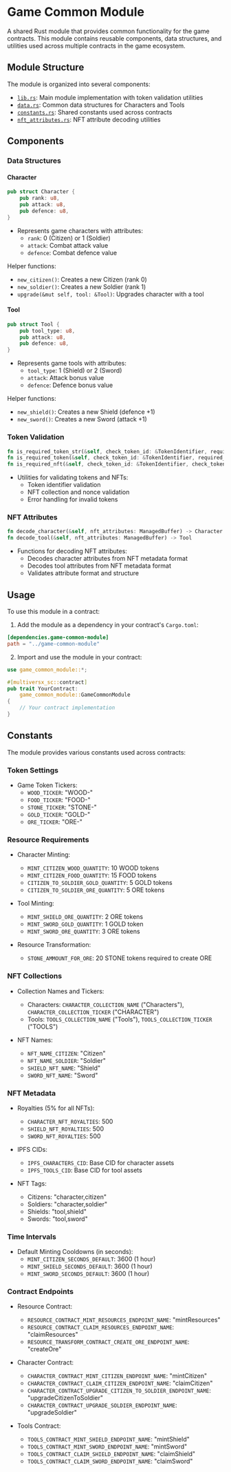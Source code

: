 # Game Common Module

A shared Rust module that provides common functionality for the game contracts. This module contains reusable components, data structures, and utilities used across multiple contracts in the game ecosystem.

## Module Structure

The module is organized into several components:

- [`lib.rs`](src/lib.rs): Main module implementation with token validation utilities
- [`data.rs`](src/data.rs): Common data structures for Characters and Tools
- [`constants.rs`](src/constants.rs): Shared constants used across contracts
- [`nft_attributes.rs`](src/nft_attributes.rs): NFT attribute decoding utilities

## Components

### Data Structures

#### Character

```rust
pub struct Character {
    pub rank: u8,
    pub attack: u8,
    pub defence: u8,
}
```

- Represents game characters with attributes:
  - `rank`: 0 (Citizen) or 1 (Soldier)
  - `attack`: Combat attack value
  - `defence`: Combat defence value

Helper functions:

- `new_citizen()`: Creates a new Citizen (rank 0)
- `new_soldier()`: Creates a new Soldier (rank 1)
- `upgrade(&mut self, tool: &Tool)`: Upgrades character with a tool

#### Tool

```rust
pub struct Tool {
    pub tool_type: u8,
    pub attack: u8,
    pub defence: u8,
}
```

- Represents game tools with attributes:
  - `tool_type`: 1 (Shield) or 2 (Sword)
  - `attack`: Attack bonus value
  - `defence`: Defence bonus value

Helper functions:

- `new_shield()`: Creates a new Shield (defence +1)
- `new_sword()`: Creates a new Sword (attack +1)

### Token Validation

```rust
fn is_required_token_str(&self, check_token_id: &TokenIdentifier, required_token_ticker: &str) -> bool
fn is_required_token(&self, check_token_id: &TokenIdentifier, required_token_ticker: &ManagedBuffer) -> bool
fn is_required_nft(&self, check_token_id: &TokenIdentifier, check_token_nonce: u64, required_token_ticker: &ManagedBuffer, required_token_nonce: u64) -> bool
```

- Utilities for validating tokens and NFTs:
  - Token identifier validation
  - NFT collection and nonce validation
  - Error handling for invalid tokens

### NFT Attributes

```rust
fn decode_character(&self, nft_attributes: ManagedBuffer) -> Character
fn decode_tool(&self, nft_attributes: ManagedBuffer) -> Tool
```

- Functions for decoding NFT attributes:
  - Decodes character attributes from NFT metadata format
  - Decodes tool attributes from NFT metadata format
  - Validates attribute format and structure

## Usage

To use this module in a contract:

1. Add the module as a dependency in your contract's `Cargo.toml`:

```toml
[dependencies.game-common-module]
path = "../game-common-module"
```

2. Import and use the module in your contract:

```rust
use game_common_module::*;

#[multiversx_sc::contract]
pub trait YourContract:
    game_common_module::GameCommonModule
{
    // Your contract implementation
}
```

## Constants

The module provides various constants used across contracts:

### Token Settings

- Game Token Tickers:
  - `WOOD_TICKER`: "WOOD-"
  - `FOOD_TICKER`: "FOOD-"
  - `STONE_TICKER`: "STONE-"
  - `GOLD_TICKER`: "GOLD-"
  - `ORE_TICKER`: "ORE-"

### Resource Requirements

- Character Minting:
  - `MINT_CITIZEN_WOOD_QUANTITY`: 10 WOOD tokens
  - `MINT_CITIZEN_FOOD_QUANTITY`: 15 FOOD tokens
  - `CITIZEN_TO_SOLDIER_GOLD_QUANTITY`: 5 GOLD tokens
  - `CITIZEN_TO_SOLDIER_ORE_QUANTITY`: 5 ORE tokens

- Tool Minting:
  - `MINT_SHIELD_ORE_QUANTITY`: 2 ORE tokens
  - `MINT_SWORD_GOLD_QUANTITY`: 1 GOLD token
  - `MINT_SWORD_ORE_QUANTITY`: 3 ORE tokens

- Resource Transformation:
  - `STONE_AMMOUNT_FOR_ORE`: 20 STONE tokens required to create ORE

### NFT Collections

- Collection Names and Tickers:
  - Characters: `CHARACTER_COLLECTION_NAME` ("Characters"), `CHARACTER_COLLECTION_TICKER` ("CHARACTER")
  - Tools: `TOOLS_COLLECTION_NAME` ("Tools"), `TOOLS_COLLECTION_TICKER` ("TOOLS")

- NFT Names:
  - `NFT_NAME_CITIZEN`: "Citizen"
  - `NFT_NAME_SOLDIER`: "Soldier"
  - `SHIELD_NFT_NAME`: "Shield"
  - `SWORD_NFT_NAME`: "Sword"

### NFT Metadata

- Royalties (5% for all NFTs):
  - `CHARACTER_NFT_ROYALTIES`: 500
  - `SHIELD_NFT_ROYALTIES`: 500
  - `SWORD_NFT_ROYALTIES`: 500

- IPFS CIDs:
  - `IPFS_CHARACTERS_CID`: Base CID for character assets
  - `IPFS_TOOLS_CID`: Base CID for tool assets

- NFT Tags:
  - Citizens: "character,citizen"
  - Soldiers: "character,soldier"
  - Shields: "tool,shield"
  - Swords: "tool,sword"

### Time Intervals

- Default Minting Cooldowns (in seconds):
  - `MINT_CITIZEN_SECONDS_DEFAULT`: 3600 (1 hour)
  - `MINT_SHIELD_SECONDS_DEFAULT`: 3600 (1 hour)
  - `MINT_SWORD_SECONDS_DEFAULT`: 3600 (1 hour)

### Contract Endpoints

- Resource Contract:
  - `RESOURCE_CONTRACT_MINT_RESOURCES_ENDPOINT_NAME`: "mintResources"
  - `RESOURCE_CONTRACT_CLAIM_RESOURCES_ENDPOINT_NAME`: "claimResources"
  - `RESOURCE_TRANSFORM_CONTRACT_CREATE_ORE_ENDPOINT_NAME`: "createOre"

- Character Contract:
  - `CHARACTER_CONTRACT_MINT_CITIZEN_ENDPOINT_NAME`: "mintCitizen"
  - `CHARACTER_CONTRACT_CLAIM_CITIZEN_ENDPOINT_NAME`: "claimCitizen"
  - `CHARACTER_CONTRACT_UPGRADE_CITIZEN_TO_SOLDIER_ENDPOINT_NAME`: "upgradeCitizenToSoldier"
  - `CHARACTER_CONTRACT_UPGRADE_SOLDIER_ENDPOINT_NAME`: "upgradeSoldier"

- Tools Contract:
  - `TOOLS_CONTRACT_MINT_SHIELD_ENDPOINT_NAME`: "mintShield"
  - `TOOLS_CONTRACT_MINT_SWORD_ENDPOINT_NAME`: "mintSword"
  - `TOOLS_CONTRACT_CLAIM_SHIELD_ENDPOINT_NAME`: "claimShield"
  - `TOOLS_CONTRACT_CLAIM_SWORD_ENDPOINT_NAME`: "claimSword"
